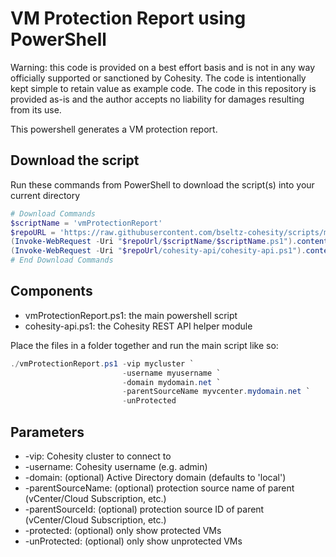 # VM Protection Report using PowerShell

Warning: this code is provided on a best effort basis and is not in any way officially supported or sanctioned by Cohesity. The code is intentionally kept simple to retain value as example code. The code in this repository is provided as-is and the author accepts no liability for damages resulting from its use.

This powershell generates a VM protection report.

## Download the script

Run these commands from PowerShell to download the script(s) into your current directory

```powershell
# Download Commands
$scriptName = 'vmProtectionReport'
$repoURL = 'https://raw.githubusercontent.com/bseltz-cohesity/scripts/master/powershell'
(Invoke-WebRequest -Uri "$repoUrl/$scriptName/$scriptName.ps1").content | Out-File "$scriptName.ps1"; (Get-Content "$scriptName.ps1") | Set-Content "$scriptName.ps1"
(Invoke-WebRequest -Uri "$repoUrl/cohesity-api/cohesity-api.ps1").content | Out-File cohesity-api.ps1; (Get-Content cohesity-api.ps1) | Set-Content cohesity-api.ps1
# End Download Commands
```

## Components

* vmProtectionReport.ps1: the main powershell script
* cohesity-api.ps1: the Cohesity REST API helper module

Place the files in a folder together and run the main script like so:

```powershell
./vmProtectionReport.ps1 -vip mycluster `
                         -username myusername `
                         -domain mydomain.net `
                         -parentSourceName myvcenter.mydomain.net `
                         -unProtected
```

## Parameters

* -vip: Cohesity cluster to connect to
* -username: Cohesity username (e.g. admin)
* -domain: (optional) Active Directory domain (defaults to 'local')
* -parentSourceName: (optional) protection source name of parent (vCenter/Cloud Subscription, etc.)
* -parentSourceId: (optional) protection source ID of parent (vCenter/Cloud Subscription, etc.)
* -protected: (optional) only show protected VMs
* -unProtected: (optional) only show unprotected VMs
